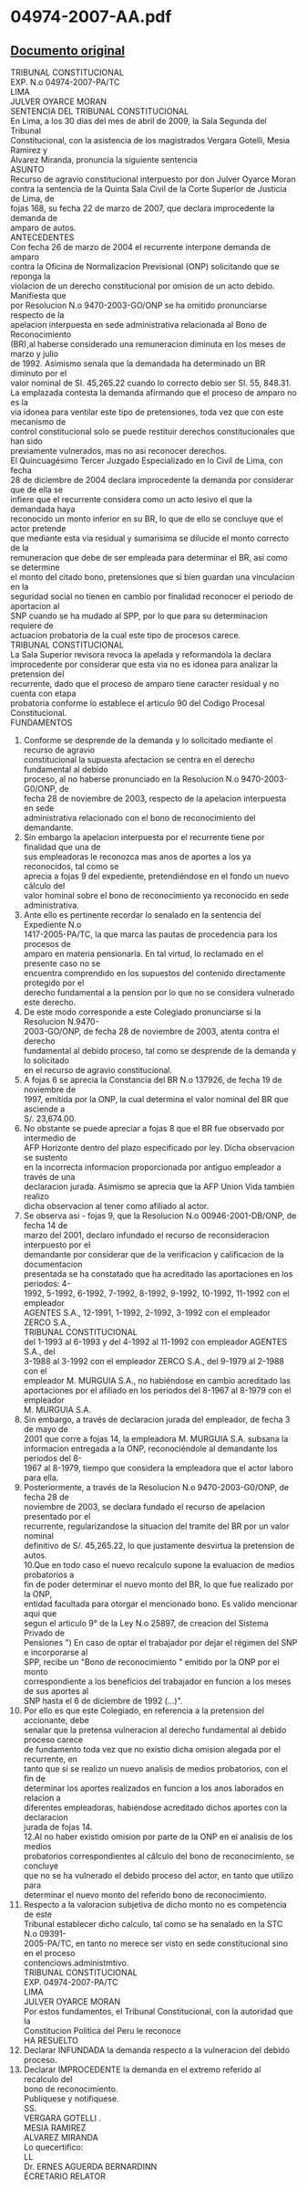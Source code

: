
04974-2007-AA.pdf
=================
  
[Documento original](https://tc.gob.pe/jurisprudencia/2009/04974-2007-AA.pdf)  
---  
TRIBUNAL CONSTITUCIONAL  
EXP. N.o 04974-2007-PA/TC  
LIMA  
JULVER OYARCE MORAN  
SENTENCIA DEL TRIBUNAL CONSTITUCIONAL  
En Lima, a los 30 dias del mes de abril de 2009, la Sala Segunda del Tribunal  
Constitucional, con la asistencia de los magistrados Vergara Gotelli, Mesia Ramirez y  
Alvarez Miranda, pronuncia la siguiente sentencia  
ASUNTO  
Recurso de agravio constitucional interpuesto por don Julver Oyarce Moran  
contra la sentencia de la Quinta Sala Civil de la Corte Superior de Justicia de Lima, de  
fojas 168, su fecha 22 de marzo de 2007, que declara improcedente la demanda de  
amparo de autos.  
ANTECEDENTES  
Con fecha 26 de marzo de 2004 el recurrente interpone demanda de amparo  
contra la Oficina de Normalizacion Previsional (ONP) solicitando que se reponga la  
violacion de un derecho constitucional por omision de un acto debido. Manifiesta que  
por Resolucion N.o 9470-2003-GO/ONP se ha omitido pronunciarse respecto de la  
apelacion interpuesta en sede administrativa relacionada al Bono de Reconocimiento  
(BR),al haberse considerado una remuneracion diminuta en los meses de marzo y julio  
de 1992. Asimismo senala que la demandada ha determinado un BR diminuto por el  
valor nominal de SI. 45,265.22 cuando lo correcto debio ser SI. 55, 848.31.  
La emplazada contesta la demanda afirmando que el proceso de amparo no es la  
via idonea para ventilar este tipo de pretensiones, toda vez que con este mecanismo de  
control constitucional solo se puede restituir derechos constitucionales que han sido  
previamente vulnerados, mas no asi reconocer derechos.  
El Quincuagésimo Tercer Juzgado Especializado en lo Civil de Lima, con fecha  
28 de diciembre de 2004 declara improcedente la demanda por considerar que de ella se  
infiere que el recurrente considera como un acto lesivo el que la demandada haya  
reconocido un monto inferior en su BR, lo que de ello se concluye que el actor pretende  
que mediante esta via residual y sumarisima se dilucide el monto correcto de la  
remuneracion que debe de ser empleada para determinar el BR, asi como se determine  
el monto del citado bono, pretensiones que si bien guardan una vinculacion en la  
seguridad social no tienen en cambio por finalidad reconocer el periodo de aportacion al  
SNP cuando se ha mudado al SPP, por lo que para su determinacion requiere de  
actuacion probatoria de la cual este tipo de procesos carece.  
TRIBUNAL CONSTITUCIONAL  
La Sala Superior revisora revoca la apelada y reformandola la declara  
improcedente por considerar que esta via no es idonea para analizar la pretension del  
recurrente, dado que el proceso de amparo tiene caracter residual y no cuenta con etapa  
probatoria conforme lo establece el articulo 90 del Codigo Procesal Constitucional.  
FUNDAMENTOS  
1. Conforme se desprende de la demanda y lo solicitado mediante el recurso de agravio  
constitucional la supuesta afectacion se centra en el derecho fundamental al debido  
proceso, al no haberse pronunciado en la Resolucion N.o 9470-2003-G0/ONP, de  
fecha 28 de noviembre de 2003, respecto de la apelacion interpuesta en sede  
administrativa relacionado con el bono de reconocimiento del demandante.  
2. Sin embargo la apelacion interpuesta por el recurrente tiene por finalidad que una de  
sus empleadoras le reconozca mas anos de aportes a los ya reconocidos, tal como se  
aprecia a fojas 9 del expediente, pretendiéndose en el fondo un nuevo câlculo del  
valor hominal sobre el bono de reconocimiento ya reconocido en sede  
administrativa.  
3. Ante ello es pertinente recordar lo senalado en la sentencia del Expediente N.o  
1417-2005-PA/TC, la que marca las pautas de procedencia para los procesos de  
amparo en materia pensionaria. En tal virtud, lo reclamado en el presente caso no se  
encuentra comprendido en los supuestos del contenido directamente protegido por el  
derecho fundamental a la pension por lo que no se considera vulnerado este derecho.  
4. De este modo corresponde a este Colegiado pronunciarse si la Resolucion N.9470-  
2003-GO/ONP, de fecha 28 de noviembre de 2003, atenta contra el derecho  
fundamental al debido proceso, tal como se desprende de la demanda y lo solicitado  
en el recurso de agravio constitucional.  
5. A fojas 6 se aprecia la Constancia del BR N.o 137926, de fecha 19 de noviembre de  
1997, emitida por la ONP, la cual determina el valor nominal del BR que asciende a  
S/. 23,674.00.  
6. No obstante se puede apreciar a fojas 8 que el BR fue observado por intermedio de  
AFP Horizonte dentro del plazo especificado por ley. Dicha observacion se sustento  
en la incorrecta informacion proporcionada por antiguo empleador a través de una  
declaracion jurada. Asimismo se aprecia que la AFP Union Vida también realizo  
dicha observacion al tener como afiliado al actor.  
7. Se observa asi - fojas 9, que la Resolucion N.o 00946-2001-DB/ONP, de fecha 14 de  
marzo del 2001, declaro infundado el recurso de reconsideracion interpuesto por el  
demandante por considerar que de la verificacion y calificacion de la documentacion  
presentada se ha constatado que ha acreditado las aportaciones en los periodos: 4-  
1992, 5-1992, 6-1992, 7-1992, 8-1992, 9-1992, 10-1992, 11-1992 con el empleador  
AGENTES S.A., 12-1991, 1-1992, 2-1992, 3-1992 con el empleador ZERCO S.A.,  
TRIBUNAL CONSTITUCIONAL  
del 1-1993 al 6-1993 y del 4-1992 al 11-1992 con empleador AGENTES S.A., del  
3-1988 al 3-1992 con el empleador ZERCO S.A., del 9-1979 al 2-1988 con el  
empleador M. MURGUIA S.A., no habiéndose en cambio acreditado las  
aportaciones por el afiliado en los periodos del 8-1967 al 8-1979 con el empleador  
M. MURGUIA S.A.  
8. Sin embargo, a través de declaracion jurada del empleador, de fecha 3 de mayo de  
2001 que corre a fojas 14, la empleadora M. MURGUIA S.A. subsana la  
informacion entregada a la ONP, reconociéndole al demandante los periodos del 8-  
1967 al 8-1979, tiempo que considera la empleadora que el actor laboro para ella.  
9. Posteriormente, a través de la Resolucion N.o 9470-2003-G0/ONP, de fecha 28 de  
noviembre de 2003, se declara fundado el recurso de apelacion presentado por el  
recurrente, regularizandose la situacion del tramite del BR por un valor nominal  
definitivo de S/. 45,265.22, lo que justamente desvirtua la pretension de autos.  
10.Que en todo caso el nuevo recalculo supone la evaluacion de medios probatorios a  
fin de poder determinar el nuevo monto del BR, lo que fue realizado por la ONP,  
entidad facultada para otorgar el mencionado bono. Es valido mencionar aqui que  
segun el articulo 9° de la Ley N.o 25897, de creacion del Sistema Privado de  
Pensiones ") En caso de optar el trabajador por dejar el régimen del SNP e incorporarse al  
SPP, recibe un "Bono de reconocimiento " emitido por la ONP por el monto  
correspondiente a los beneficios del trabajador en funcion a los meses de sus aportes al  
SNP hasta el 6 de diciembre de 1992 (...)".  
11. Por ello es que este Colegiado, en referencia a la pretension del accionante, debe  
senalar que la pretensa vulneracion al derecho fundamental al debido proceso carece  
de fundamento toda vez que no existio dicha omision alegada por el recurrente, en  
tanto que si se realizo un nuevo analisis de medios probatorios, con el fin de  
determinar los aportes realizados en funcion a los anos laborados en relacion a  
diferentes empleadoras, habiéndose acreditado dichos aportes con la declaracion  
jurada de fojas 14.  
12.Al no haber existido omision por parte de la ONP en el analisis de los medios  
probatorios correspondientes al câlculo del bono de reconocimiento, se concluye  
que no se ha vulnerado el debido proceso del actor, en tanto que utilizo para  
determinar el nuevo monto del referido bono de reconocimiento.  
13. Respecto a la valoracion subjetiva de dicho monto no es competencia de este  
Tribunal establecer dicho calculo, tal como se ha senalado en la STC N.o 09391-  
2005-PA/TC, en tanto no merece ser visto en sede constitucional sino en el proceso  
contenciows.administmtivo.  
TRIBUNAL CONSTITUCIONAL  
EXP. 04974-2007-PA/TC  
LIMA  
JULVER OYARCE MORAN  
Por estos fundamentos, el Tribunal Constitucional, con la autoridad que la  
Constitucion Politica del Peru le reconoce  
HA RESUELTO  
1. Declarar INFUNDADA la demanda respecto a la vulneracion del debido proceso.  
2. Declarar IMPROCEDENTE la demanda en el extremo referido al recalculo del  
bono de reconocimiento.  
Publiquese y notifiquese.  
SS.  
VERGARA GOTELLI .  
MESIA RAMIREZ  
ALVAREZ MIRANDA  
Lo quecertifico:  
LL  
Dr. ERNES AGUERDA BERNARDINN  
ÉCRETARIO RELATOR